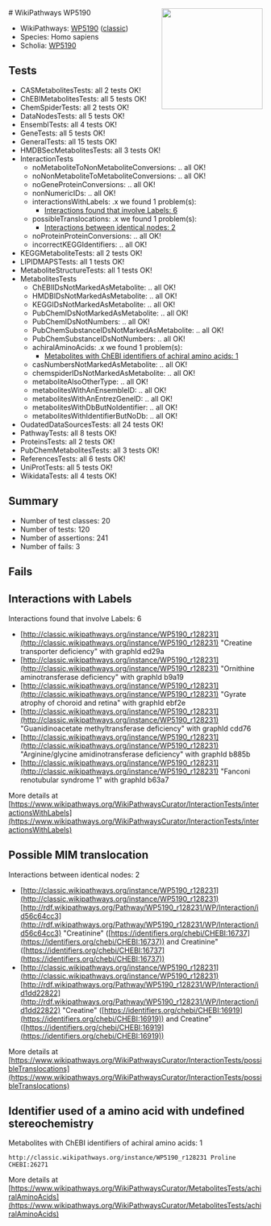 <img style="float: right; width: 200px" src="https://upload.wikimedia.org/wikipedia/commons/thumb/8/83/Wplogo_with_text_500.png/640px-Wplogo_with_text_500.png" />
# WikiPathways WP5190

* WikiPathways: [WP5190](https://wikipathways.org/pathways/WP5190) ([classic](https://classic.wikipathways.org/instance/WP5190))
* Species: Homo sapiens
* Scholia: [WP5190](https://scholia.toolforge.org/wikipathways/WP5190)
## Tests
* CASMetabolitesTests: all 2 tests OK!
* ChEBIMetabolitesTests: all 5 tests OK!
* ChemSpiderTests: all 2 tests OK!
* DataNodesTests: all 5 tests OK!
* EnsemblTests: all 4 tests OK!
* GeneTests: all 5 tests OK!
* GeneralTests: all 15 tests OK!
* HMDBSecMetabolitesTests: all 3 tests OK!
* InteractionTests
    * noMetaboliteToNonMetaboliteConversions: .. all OK!
    * noNonMetaboliteToMetaboliteConversions: .. all OK!
    * noGeneProteinConversions: .. all OK!
    * nonNumericIDs: .. all OK!
    * interactionsWithLabels: .x we found 1 problem(s):
        * [Interactions found that involve Labels: 6](#630d267d)
    * possibleTranslocations: .x we found 1 problem(s):
        * [Interactions between identical nodes: 2](#1c118207)
    * noProteinProteinConversions: .. all OK!
    * incorrectKEGGIdentifiers: .. all OK!
* KEGGMetaboliteTests: all 2 tests OK!
* LIPIDMAPSTests: all 1 tests OK!
* MetaboliteStructureTests: all 1 tests OK!
* MetabolitesTests
    * ChEBIIDsNotMarkedAsMetabolite: .. all OK!
    * HMDBIDsNotMarkedAsMetabolite: .. all OK!
    * KEGGIDsNotMarkedAsMetabolite: .. all OK!
    * PubChemIDsNotMarkedAsMetabolite: .. all OK!
    * PubChemIDsNotNumbers: .. all OK!
    * PubChemSubstanceIDsNotMarkedAsMetabolite: .. all OK!
    * PubChemSubstanceIDsNotNumbers: .. all OK!
    * achiralAminoAcids: .x we found 1 problem(s):
        * [Metabolites with ChEBI identifiers of achiral amino acids: 1](#9c17608e)
    * casNumbersNotMarkedAsMetabolite: .. all OK!
    * chemspiderIDsNotMarkedAsMetabolite: .. all OK!
    * metaboliteAlsoOtherType: .. all OK!
    * metabolitesWithAnEnsembleID: .. all OK!
    * metabolitesWithAnEntrezGeneID: .. all OK!
    * metabolitesWithDbButNoIdentifier: .. all OK!
    * metabolitesWithIdentifierButNoDb: .. all OK!
* OudatedDataSourcesTests: all 24 tests OK!
* PathwayTests: all 8 tests OK!
* ProteinsTests: all 2 tests OK!
* PubChemMetabolitesTests: all 3 tests OK!
* ReferencesTests: all 6 tests OK!
* UniProtTests: all 5 tests OK!
* WikidataTests: all 4 tests OK!


## Summary

* Number of test classes: 20
* Number of tests: 120
* Number of assertions: 241
* Number of fails: 3

## Fails

<a name="630d267d" />

## Interactions with Labels

Interactions found that involve Labels: 6

* [http://classic.wikipathways.org/instance/WP5190_r128231](http://classic.wikipathways.org/instance/WP5190_r128231) "Creatine
transporter
deficiency" with graphId ed29a
* [http://classic.wikipathways.org/instance/WP5190_r128231](http://classic.wikipathways.org/instance/WP5190_r128231) "Ornithine 
aminotransferase 
deficiency" with graphId b9a19
* [http://classic.wikipathways.org/instance/WP5190_r128231](http://classic.wikipathways.org/instance/WP5190_r128231) "Gyrate atrophy 
of choroid 
and retina" with graphId ebf2e
* [http://classic.wikipathways.org/instance/WP5190_r128231](http://classic.wikipathways.org/instance/WP5190_r128231) "Guanidinoacetate 
methyltransferase 
deficiency" with graphId cdd76
* [http://classic.wikipathways.org/instance/WP5190_r128231](http://classic.wikipathways.org/instance/WP5190_r128231) "Arginine/glycine
amidinotransferase
deficiency" with graphId b885b
* [http://classic.wikipathways.org/instance/WP5190_r128231](http://classic.wikipathways.org/instance/WP5190_r128231) "Fanconi 
renotubular 
syndrome 1" with graphId b63a7


More details at [https://www.wikipathways.org/WikiPathwaysCurator/InteractionTests/interactionsWithLabels](https://www.wikipathways.org/WikiPathwaysCurator/InteractionTests/interactionsWithLabels)

<a name="1c118207" />

## Possible MIM translocation

Interactions between identical nodes: 2

* [http://classic.wikipathways.org/instance/WP5190_r128231](http://classic.wikipathways.org/instance/WP5190_r128231) [http://rdf.wikipathways.org/Pathway/WP5190_r128231/WP/Interaction/id56c64cc3](http://rdf.wikipathways.org/Pathway/WP5190_r128231/WP/Interaction/id56c64cc3) "Creatinine" ([https://identifiers.org/chebi/CHEBI:16737](https://identifiers.org/chebi/CHEBI:16737)) and 
Creatinine" ([https://identifiers.org/chebi/CHEBI:16737](https://identifiers.org/chebi/CHEBI:16737))
* [http://classic.wikipathways.org/instance/WP5190_r128231](http://classic.wikipathways.org/instance/WP5190_r128231) [http://rdf.wikipathways.org/Pathway/WP5190_r128231/WP/Interaction/id1dd22822](http://rdf.wikipathways.org/Pathway/WP5190_r128231/WP/Interaction/id1dd22822) "Creatine" ([https://identifiers.org/chebi/CHEBI:16919](https://identifiers.org/chebi/CHEBI:16919)) and 
Creatine" ([https://identifiers.org/chebi/CHEBI:16919](https://identifiers.org/chebi/CHEBI:16919))


More details at [https://www.wikipathways.org/WikiPathwaysCurator/InteractionTests/possibleTranslocations](https://www.wikipathways.org/WikiPathwaysCurator/InteractionTests/possibleTranslocations)

<a name="9c17608e" />

## Identifier used of a amino acid with undefined stereochemistry

Metabolites with ChEBI identifiers of achiral amino acids: 1
```
http://classic.wikipathways.org/instance/WP5190_r128231 Proline CHEBI:26271
```

More details at [https://www.wikipathways.org/WikiPathwaysCurator/MetabolitesTests/achiralAminoAcids](https://www.wikipathways.org/WikiPathwaysCurator/MetabolitesTests/achiralAminoAcids)


